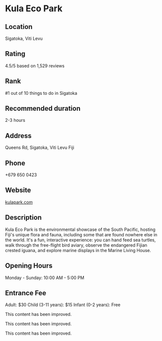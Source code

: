 
# Kula Eco Park

## Location

Sigatoka, Viti Levu

## Rating

4.5/5 based on 1,529 reviews

## Rank

#1 out of 10 things to do in Sigatoka

## Recommended duration

2-3 hours

## Address

Queens Rd, Sigatoka, Viti Levu Fiji

## Phone

+679 650 0423

## Website

[kulapark.com](http://www.kulapark.com)

## Description

Kula Eco Park is the environmental showcase of the South Pacific, hosting Fiji's unique flora and fauna, including some that are found nowhere else in the world. It's a fun, interactive experience: you can hand feed sea turtles, walk through the free-flight bird aviary, observe the endangered Fijian crested iguana, and explore marine displays in the Marine Living House.

## Opening Hours

Monday - Sunday: 10:00 AM - 5:00 PM

## Entrance Fee

Adult: $30
Child (3-11 years): $15
Infant (0-2 years): Free


This content has been improved.

This content has been improved.

This content has been improved.